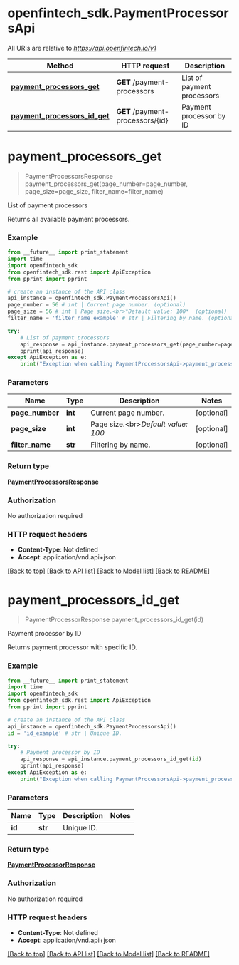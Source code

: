 # openfintech_sdk.PaymentProcessorsApi

All URIs are relative to *https://api.openfintech.io/v1*

Method | HTTP request | Description
------------- | ------------- | -------------
[**payment_processors_get**](PaymentProcessorsApi.md#payment_processors_get) | **GET** /payment-processors | List of payment processors
[**payment_processors_id_get**](PaymentProcessorsApi.md#payment_processors_id_get) | **GET** /payment-processors/{id} | Payment processor by ID


# **payment_processors_get**
> PaymentProcessorsResponse payment_processors_get(page_number=page_number, page_size=page_size, filter_name=filter_name)

List of payment processors

Returns all available payment processors. 

### Example 
```python
from __future__ import print_statement
import time
import openfintech_sdk
from openfintech_sdk.rest import ApiException
from pprint import pprint

# create an instance of the API class
api_instance = openfintech_sdk.PaymentProcessorsApi()
page_number = 56 # int | Current page number. (optional)
page_size = 56 # int | Page size.<br>*Default value: 100*  (optional)
filter_name = 'filter_name_example' # str | Filtering by name. (optional)

try: 
    # List of payment processors
    api_response = api_instance.payment_processors_get(page_number=page_number, page_size=page_size, filter_name=filter_name)
    pprint(api_response)
except ApiException as e:
    print("Exception when calling PaymentProcessorsApi->payment_processors_get: %s\n" % e)
```

### Parameters

Name | Type | Description  | Notes
------------- | ------------- | ------------- | -------------
 **page_number** | **int**| Current page number. | [optional] 
 **page_size** | **int**| Page size.&lt;br&gt;*Default value: 100*  | [optional] 
 **filter_name** | **str**| Filtering by name. | [optional] 

### Return type

[**PaymentProcessorsResponse**](PaymentProcessorsResponse.md)

### Authorization

No authorization required

### HTTP request headers

 - **Content-Type**: Not defined
 - **Accept**: application/vnd.api+json

[[Back to top]](#) [[Back to API list]](../README.md#documentation-for-api-endpoints) [[Back to Model list]](../README.md#documentation-for-models) [[Back to README]](../README.md)

# **payment_processors_id_get**
> PaymentProcessorResponse payment_processors_id_get(id)

Payment processor by ID

Returns payment processor with specific ID. 

### Example 
```python
from __future__ import print_statement
import time
import openfintech_sdk
from openfintech_sdk.rest import ApiException
from pprint import pprint

# create an instance of the API class
api_instance = openfintech_sdk.PaymentProcessorsApi()
id = 'id_example' # str | Unique ID.

try: 
    # Payment processor by ID
    api_response = api_instance.payment_processors_id_get(id)
    pprint(api_response)
except ApiException as e:
    print("Exception when calling PaymentProcessorsApi->payment_processors_id_get: %s\n" % e)
```

### Parameters

Name | Type | Description  | Notes
------------- | ------------- | ------------- | -------------
 **id** | **str**| Unique ID. | 

### Return type

[**PaymentProcessorResponse**](PaymentProcessorResponse.md)

### Authorization

No authorization required

### HTTP request headers

 - **Content-Type**: Not defined
 - **Accept**: application/vnd.api+json

[[Back to top]](#) [[Back to API list]](../README.md#documentation-for-api-endpoints) [[Back to Model list]](../README.md#documentation-for-models) [[Back to README]](../README.md)

